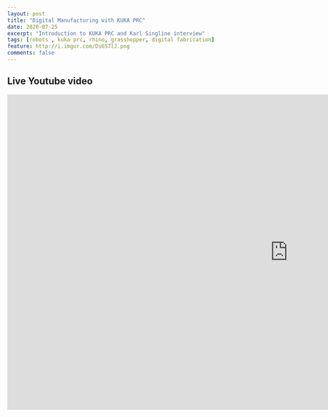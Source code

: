 ```yaml
---
layout: post
title: "Digital Manufacturing with KUKA PRC"
date: 2020-07-25
excerpt: "Introduction to KUKA PRC and Karl Singline interview"
tags: [robots , kuka prc, rhino, grasshopper, digital fabrication]
feature: http://i.imgur.com/Ds6S7lJ.png
comments: false
---
```


## Live Youtube video

<iframe width="1280" height="720" src="https://www.youtube.com/embed/BAfmIMqmotM" frameborder="0" allow="accelerometer; autoplay; clipboard-write; encrypted-media; gyroscope; picture-in-picture" allowfullscreen></iframe>
